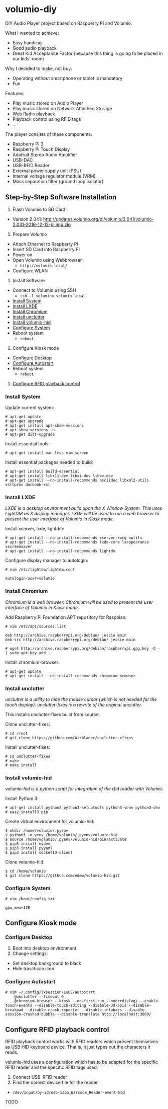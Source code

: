 # volumio-diy

DIY Audio Player project based on Raspberry PI and Volumio.

What I wanted to achieve:
 * Easy handling
 * Good audio playback
 * Great Kid Acceptance Factor (because this thing is going to be placed in our kids’ room)

Why I decided to make, not buy:
 * Operating without smartphone or tablet is mandatory
 * Fun

Features:
 * Play music stored on Audio Player
 * Play music stored on Network Attached Storage
 * Web Radio playback
 * Playback control using RFID tags
 * ...

The player consists of these components:
 * Raspberry PI 3
 * Raspberry PI Touch Display
 * Adafruit Stereo Audio Amplifier
 * USB-DAC
 * USB-RFID Reader
 * External power supply unit (PSU)
 * Internal voltage regulator module (VRM)
 * Mass separation filter (ground loop isolator)

## Step-by-Step Software Installation

 1. Flash Volumio to SD Card
   * Version 2.041: http://updates.volumio.org/pi/volumio/2.041/volumio-2.041-2016-12-12-pi.img.zip
 1. Prepare Volumio
   * Attach Ethernet to Raspberry PI
   * Insert SD Card into Raspberry PI
   * Power on
   * Open Volumio using Webbrowser
     * ```http://volumio.local/```
   * Configure WLAN
 1. Install Software
   * Connect to Volumio using SSH
     * ```ssh -l volumino volumio.local```
   * [Install System](#install-system)
   * [Install LXDE](#install-lxde)
   * [Install Chromium](#install-chromium)
   * [Install unclutter](#install-unclutter)
   * [Install volumio-hid](#install-volumio-hid)
   * [Configure System](#configure-system)
   * Reboot system
     * ```reboot```
 1. Configure Kiosk mode
   * [Configure Desktop](#configure-desktop)
   * [Configure Autostart](#configure-desktop)
   * Reboot system
     * ```reboot```
 1. [Configure RFID playback control](#configure-rfid-playback-control)

### Install System

Update current system:
```
# apt-get update
# apt-get upgrade
# apt-get install apt-show-versions
# apt-show-versions -u
# apt-get dist-upgrade
```
Install essential tools:
```
# apt-get install man less vim screen
```
Install essential packages needed to build:
```
# apt-get install build-essential
# apt-get install libx11-dev libxi-dev libev-dev
# apt-get install --no-install-recommends asciidoc libxml2-utils xsltproc docbook-xsl
```

### Install LXDE

*LXDE is a desktop environment build upon the X Window System. This uses LightDM as X display manager. LXDE will be used to run a web browser to present the user interface of Volumio in Kiosk mode.*

Install xserver, lxde, lightdm:
```
# apt-get install --no-install-recommends xserver-xorg xutils
# apt-get install --no-install-recommends lxde-core lxappearance xscreensaver
# apt-get install --no-install-recommends lightdm
```

Configure display manager to autologin:
```
# vim /etc/lightdm/lightdm.conf
```
```
autologin-user=volumio
```

### Install Chromium

*Chromium is a web browser. Chromium will be used to present the user interface of Volumio in Kiosk mode.*

Add Raspberry Pi Foundation APT repository for Raspbian:
```
# vim /etc/apt/sources.list
```
```
deb http://archive.raspberrypi.org/debian/ jessie main
deb-src http://archive.raspberrypi.org/debian/ jessie main
```
```
# wget http://archive.raspberrypi.org/debian/raspberrypi.gpg.key -O - | sudo apt-key add -
```

Install chromium-browser:
```
# apt-get update
# apt-get install --no-install-recommends chromium-browser
```

### Install unclutter

*unclutter is a utility to hide the mouse cursor (which is not needed for the touch display). unclutter-fixes is a rewrite of the original unclutter.*

This installs unclutter-fixes build from source.

Clone unclutter-fixes:
```
# cd /root
# git clone https://github.com/Airblader/unclutter-xfixes
```

Install unclutter-fixes:
```
# cd unclutter-fixes
# make
# make install
```

### Install volumio-hid

*volumio-hid is a python script for integration of the rfid reader with Volumio.*

Install Python 3:
```
# apt-get install python3 python3-setuptools python3-venv python3-dev
# easy_install3 pip
```

Create virtual environment for volumio-hid:
```
$ mkdir /home/volumio/.pyenv
$ python3 -m venv /home/volumio/.pyenv/volumio-hid
$ source /home/volumio/.pyenv/volumio-hid/bin/activate
$ pip3 install evdev
$ pip3 install pyyaml
$ pip3 install socketIO-client
```

Clone volumio-hid:
```
$ cd /home/volumio
$ git clone https://github.com/edmw/volumio-hid.git
```

### Configure System

```
# vim /boot/config.txt
```
```
gpu_mem=128
```

## Configure Kiosk mode

### Configure Desktop

 1. Boot into desktop environment
 1. Change settings:
   * Set desktop background to black
   * Hide traschcan icon

### Configure Autostart

```
# vim ~/.config/lxsession/LXDE/autostart
    @unclutter --timeout 0
    @chromium-browser --kiosk --no-first-run --noerrdialogs --enable-touch-events --disable-touch-editing --disable-3d-apis --disable-breakpad --disable-crash-reporter --disable-infobars --disable-session-crashed-bubble --disable-translate http://localhost:3000/
```

## Configure RFID playback control

RFID playback control works with RFID readers which present themselves as USB HID keyboard device. That is, it just types out the characters it reads.

volumio-hid uses a configuration which has to be adapted for the specific RFID reader and the specific RFID tags used.

 1. Connect USB-RFID reader
 1. Find the correct device file for the reader
   * ```/dev/input/by-id/usb-13ba_Barcode_Reader-event-kbd```

TODO
